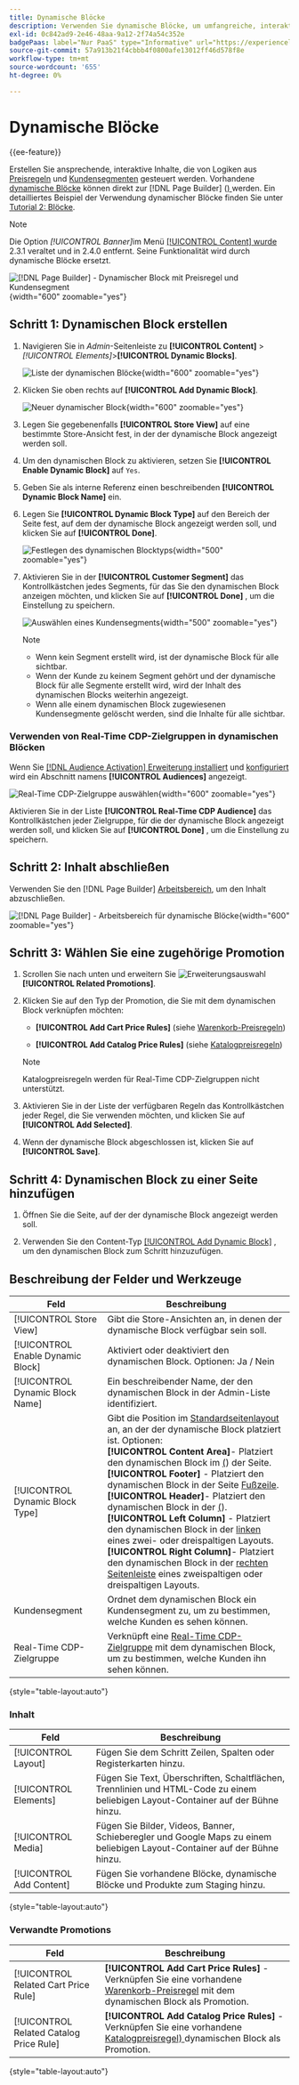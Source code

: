 ```yaml
---
title: Dynamische Blöcke
description: Verwenden Sie dynamische Blöcke, um umfangreiche, interaktive Inhalte zu erstellen, die von der Logik der Preisregeln und Kundensegmente gesteuert werden.
exl-id: 0c842ad9-2e46-48aa-9a12-2f74a54c352e
badgePaas: label="Nur PaaS" type="Informative" url="https://experienceleague.adobe.com/de/docs/commerce/user-guides/product-solutions" tooltip="Gilt nur für Adobe Commerce in Cloud-Projekten (von Adobe verwaltete PaaS-Infrastruktur) und lokale Projekte."
source-git-commit: 57a913b21f4cbbb4f0800afe13012ff46d578f8e
workflow-type: tm+mt
source-wordcount: '655'
ht-degree: 0%

---
```


# Dynamische Blöcke

{{ee-feature}}

Erstellen Sie ansprechende, interaktive Inhalte, die von Logiken aus [Preisregeln](../merchandising-promotions/introduction.md#price-rules) und [Kundensegmenten](../customers/customer-segments.md) gesteuert werden. Vorhandene [dynamische Blöcke](../page-builder/dynamic-block.md) können direkt zur [!DNL Page Builder] ([) ](../page-builder/workspace.md) werden. Ein detailliertes Beispiel der Verwendung dynamischer Blöcke finden Sie unter [Tutorial 2: Blöcke](../page-builder/2-blocks.md).

>[!NOTE]
>
>Die Option _[!UICONTROL Banner]_&#x200B;im Menü [[!UICONTROL Content] wurde ](content-menu.md) 2.3.1 veraltet und in 2.4.0 entfernt. Seine Funktionalität wird durch dynamische Blöcke ersetzt.

![[!DNL Page Builder] - Dynamischer Block mit Preisregel und Kundensegment](../page-builder/assets/pb-tutorial2-dynamic-block-storefront.png){width="600" zoomable="yes"}

## Schritt 1: Dynamischen Block erstellen

1. Navigieren Sie in _Admin_-Seitenleiste zu **[!UICONTROL Content]** > _[!UICONTROL Elements]_>**[!UICONTROL Dynamic Blocks]**.

   ![Liste der dynamischen Blöcke](../page-builder/assets/pb-tutorial2-block-dynamic-add.png){width="600" zoomable="yes"}

1. Klicken Sie oben rechts auf **[!UICONTROL Add Dynamic Block]**.

   ![Neuer dynamischer Block](../page-builder/assets/pb-tutorial2-block-dynamic-new.png){width="600" zoomable="yes"}

1. Legen Sie gegebenenfalls **[!UICONTROL Store View]** auf eine bestimmte Store-Ansicht fest, in der der dynamische Block angezeigt werden soll.

1. Um den dynamischen Block zu aktivieren, setzen Sie **[!UICONTROL Enable Dynamic Block]** auf `Yes`.

1. Geben Sie als interne Referenz einen beschreibenden **[!UICONTROL Dynamic Block Name]** ein.

1. Legen Sie **[!UICONTROL Dynamic Block Type]** auf den Bereich der Seite fest, auf dem der dynamische Block angezeigt werden soll, und klicken Sie auf **[!UICONTROL Done]**.

   ![Festlegen des dynamischen Blocktyps](../page-builder/assets/pb-dynamic-block-type.png){width="500" zoomable="yes"}

1. Aktivieren Sie in der **[!UICONTROL Customer Segment]** das Kontrollkästchen jedes Segments, für das Sie den dynamischen Block anzeigen möchten, und klicken Sie auf **[!UICONTROL Done]** , um die Einstellung zu speichern.

   ![Auswählen eines Kundensegments](../page-builder/assets/pb-dynamic-block-customer-segment.png){width="500" zoomable="yes"}

   >[!NOTE]
   >
   >- Wenn kein Segment erstellt wird, ist der dynamische Block für alle sichtbar.
   >- Wenn der Kunde zu keinem Segment gehört und der dynamische Block für alle Segmente erstellt wird, wird der Inhalt des dynamischen Blocks weiterhin angezeigt.
   >- Wenn alle einem dynamischen Block zugewiesenen Kundensegmente gelöscht werden, sind die Inhalte für alle sichtbar.

### Verwenden von Real-Time CDP-Zielgruppen in dynamischen Blöcken

Wenn Sie [ [!DNL Audience Activation] Erweiterung installiert](../customers/audience-activation.md#install-the-extension) und [konfiguriert](../customers/audience-activation.md#configure-the-extension) wird ein Abschnitt namens **[!UICONTROL Audiences]** angezeigt.

![Real-Time CDP-Zielgruppe auswählen](./assets/dynamic-block-rtcdp.png){width="600" zoomable="yes"}

Aktivieren Sie in der Liste **[!UICONTROL Real-Time CDP Audience]** das Kontrollkästchen jeder Zielgruppe, für die der dynamische Block angezeigt werden soll, und klicken Sie auf **[!UICONTROL Done]** , um die Einstellung zu speichern.

## Schritt 2: Inhalt abschließen

Verwenden Sie den [!DNL Page Builder] [Arbeitsbereich](../page-builder/workspace.md), um den Inhalt abzuschließen.

![[!DNL Page Builder] - Arbeitsbereich für dynamische Blöcke](../page-builder/assets/pb-dynamic-block-workspace.png){width="600" zoomable="yes"}

## Schritt 3: Wählen Sie eine zugehörige Promotion

1. Scrollen Sie nach unten und erweitern Sie ![Erweiterungsauswahl](../assets/icon-display-expand.png) **[!UICONTROL Related Promotions]**.

1. Klicken Sie auf den Typ der Promotion, die Sie mit dem dynamischen Block verknüpfen möchten:

   - **[!UICONTROL Add Cart Price Rules]** (siehe [Warenkorb-Preisregeln](../merchandising-promotions/price-rules-cart.md))

   - **[!UICONTROL Add Catalog Price Rules]** (siehe [Katalogpreisregeln](../merchandising-promotions/price-rules-catalog.md))

   >[!NOTE]
   >
   >Katalogpreisregeln werden für Real-Time CDP-Zielgruppen nicht unterstützt.

1. Aktivieren Sie in der Liste der verfügbaren Regeln das Kontrollkästchen jeder Regel, die Sie verwenden möchten, und klicken Sie auf **[!UICONTROL Add Selected]**.

1. Wenn der dynamische Block abgeschlossen ist, klicken Sie auf **[!UICONTROL Save]**.

## Schritt 4: Dynamischen Block zu einer Seite hinzufügen

1. Öffnen Sie die Seite, auf der der dynamische Block angezeigt werden soll.

1. Verwenden Sie den Content-Typ [[!UICONTROL Add Dynamic Block]](../page-builder/dynamic-block.md) , um den dynamischen Block zum Schritt hinzuzufügen.

## Beschreibung der Felder und Werkzeuge

| Feld | Beschreibung |
|--- |--- |
| [!UICONTROL Store View] | Gibt die Store-Ansichten an, in denen der dynamische Block verfügbar sein soll. |
| [!UICONTROL Enable Dynamic Block] | Aktiviert oder deaktiviert den dynamischen Block. Optionen: Ja / Nein |
| [!UICONTROL Dynamic Block Name] | Ein beschreibender Name, der den dynamischen Block in der Admin-Liste identifiziert. |
| [!UICONTROL Dynamic Block Type] | Gibt die Position im [Standardseitenlayout](layout-updates.md) an, an der der dynamische Block platziert ist. Optionen: <br/>**[!UICONTROL Content Area]**- Platziert den dynamischen Block im [ (](layout-updates.md)) der Seite.<br/>**[!UICONTROL Footer]** - Platziert den dynamischen Block in der Seite [Fußzeile](page-setup.md#footer). <br/>**[!UICONTROL Header]**- Platziert den dynamischen Block in der [ (](page-setup.md#header)).<br/>**[!UICONTROL Left Column]** - Platziert den dynamischen Block in der [linken ](page-layout.md#standard-page-layouts) eines zwei- oder dreispaltigen Layouts. <br/>**[!UICONTROL Right Column]**- Platziert den dynamischen Block in der [rechten Seitenleiste](page-layout.md#standard-page-layouts) eines zweispaltigen oder dreispaltigen Layouts. |
| Kundensegment | Ordnet dem dynamischen Block ein Kundensegment zu, um zu bestimmen, welche Kunden es sehen können. |
| Real-Time CDP-Zielgruppe | Verknüpft eine [Real-Time CDP-Zielgruppe](../customers/audience-activation.md) mit dem dynamischen Block, um zu bestimmen, welche Kunden ihn sehen können. |

{style="table-layout:auto"}

### Inhalt

| Feld | Beschreibung |
|--- |--- |
| [!UICONTROL Layout] | Fügen Sie dem Schritt Zeilen, Spalten oder Registerkarten hinzu. |
| [!UICONTROL Elements] | Fügen Sie Text, Überschriften, Schaltflächen, Trennlinien und HTML-Code zu einem beliebigen Layout-Container auf der Bühne hinzu. |
| [!UICONTROL Media] | Fügen Sie Bilder, Videos, Banner, Schieberegler und Google Maps zu einem beliebigen Layout-Container auf der Bühne hinzu. |
| [!UICONTROL Add Content] | Fügen Sie vorhandene Blöcke, dynamische Blöcke und Produkte zum Staging hinzu. |

{style="table-layout:auto"}

### Verwandte Promotions

| Feld | Beschreibung |
|--- |--- |
| [!UICONTROL Related Cart Price Rule] | **[!UICONTROL Add Cart Price Rules]** - Verknüpfen Sie eine vorhandene [Warenkorb-Preisregel](../merchandising-promotions/price-rules-cart.md) mit dem dynamischen Block als Promotion. |
| [!UICONTROL Related Catalog Price Rule] | **[!UICONTROL Add Catalog Price Rules]** - Verknüpfen Sie eine vorhandene [Katalogpreisregel) ](../merchandising-promotions/price-rules-catalog.md) dynamischen Block als Promotion. |

{style="table-layout:auto"}
